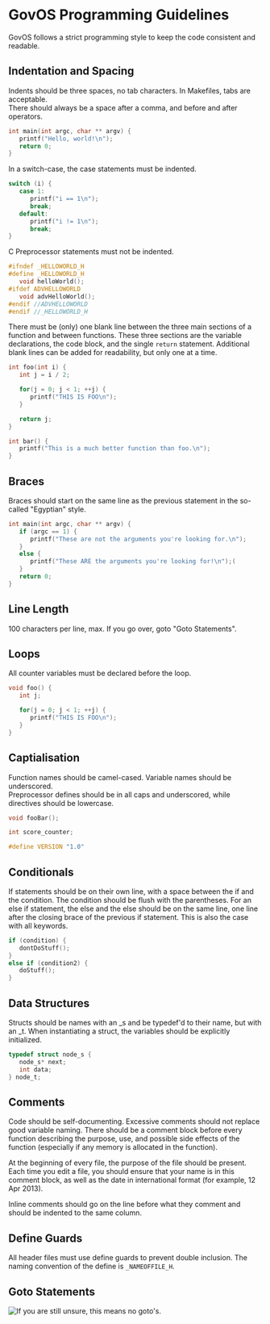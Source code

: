 GovOS Programming Guidelines
============================
GovOS follows a strict programming style to keep the code consistent and readable.

Indentation and Spacing
-----------------------
Indents should be three spaces, no tab characters.  In Makefiles, tabs are acceptable.  
There should always be a space after a comma, and before and after operators.

```C
int main(int argc, char ** argv) {
   printf("Hello, world!\n");
   return 0;
}
```

In a switch-case, the case statements must be indented.

```C
switch (i) {
   case 1:
      printf("i == 1\n");
      break;
   default:
      printf("i != 1\n");
      break;
}
```

C Preprocessor statements must not be indented.

```C
#ifndef _HELLOWORLD_H
#define _HELLOWORLD_H
   void helloWorld();
#ifdef ADVHELLOWORLD
   void advHelloWorld();
#endif //ADVHELLOWORLD
#endif //_HELLOWORLD_H
```

There must be (only) one blank line between the three main sections of a function and between
functions.  These three sections are the variable declarations, the code block, and the single
`return` statement.
Additional blank lines can be added for readability, but only one at a time.

```C
int foo(int i) {
   int j = i / 2;

   for(j = 0; j < 1; ++j) {
      printf("THIS IS FOO\n");
   }

   return j;
}

int bar() {
   printf("This is a much better function than foo.\n");
}
```

Braces
------
Braces should start on the same line as the previous statement in the so-called "Egyptian" style.

```C
int main(int argc, char ** argv) {
   if (argc == 1) {
      printf("These are not the arguments you're looking for.\n");
   }
   else {
      printf("These ARE the arguments you're looking for!\n");(
   }
   return 0;
}
```

Line Length
-----------
100 characters per line, max.  If you go over, goto "Goto Statements".

Loops
-----
All counter variables must be declared before the loop.

```C
void foo() {
   int j;

   for(j = 0; j < 1; ++j) {
      printf("THIS IS FOO\n");
   }
}
```

Captialisation
--------------
Function names should be camel-cased.  Variable names should be underscored.  
Preprocessor defines should be in all caps and underscored, while directives
should be lowercase.

```C
void fooBar();

int score_counter;

#define VERSION "1.0"
```

Conditionals
------------
If statements should be on their own line, with a space between the if and the condition.  The
condition should be flush with the parentheses. For an else if statement, the else and the else
should be on the same line, one line after the closing brace of the previous if statement.
This is also the case with all keywords.

```C
if (condition) {
   dontDoStuff();
}
else if (condition2) {
   doStuff();
}
```

Data Structures
---------------
Structs should be names with an _s and be typedef'd to their name, but with an _t.  When instantiating 
a struct, the variables should be explicitly initialized.

```C
typedef struct node_s {
   node_s* next;
   int data;
} node_t;
```

Comments
--------
Code should be self-documenting.  Excessive comments should not replace good variable naming.
There should be a comment block before every function describing the purpose, use, and 
possible side effects of the function (especially if any memory is allocated in the function).

At the beginning of every file, the purpose of the file should be present.  Each time you edit
a file, you should ensure that your name is in this comment block, as well as the date in 
international format (for example, 12 Apr 2013).  

Inline comments should go on the line before what they comment and should be indented to 
the same column.

Define Guards
-------------
All header files must use define guards to prevent double inclusion.  The naming convention of 
the define is `_NAMEOFFILE_H`.

Goto Statements
---------------
![If you are still unsure, this means no goto's.](http://imgs.xkcd.com/comics/goto.png "If you are still unsure, this means no goto's.")
